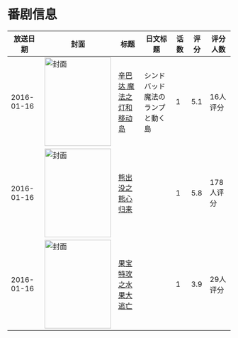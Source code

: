# 番剧信息

|放送日期|封面|标题|日文标题|话数|评分|评分人数|
|---|---|---|---|---|---|---|
|2016-01-16|<img src="//lain.bgm.tv/pic/cover/c/d1/16/148100_PN5nY.jpg" alt="封面" style="width:150px;height:200px;object-fit:cover;">|[辛巴达 魔法之灯和移动岛](https://bangumi.tv/subject/148100)|シンドバッド 魔法のランプと動く島|1|5.1|16人评分|
|2016-01-16|<img src="//lain.bgm.tv/pic/cover/c/b7/02/161058_88Qvv.jpg" alt="封面" style="width:150px;height:200px;object-fit:cover;">|[熊出没之熊心归来](https://bangumi.tv/subject/161058)||1|5.8|178人评分|
|2016-01-16|<img src="//lain.bgm.tv/pic/cover/c/72/c3/164072_z9U1A.jpg" alt="封面" style="width:150px;height:200px;object-fit:cover;">|[果宝特攻之水果大逃亡](https://bangumi.tv/subject/164072)||1|3.9|29人评分|
